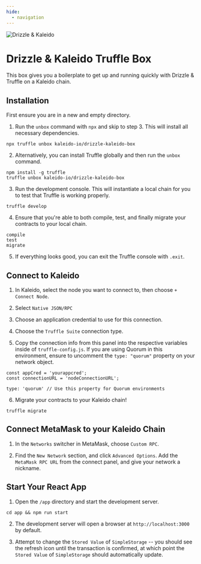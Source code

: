 ```yaml
---
hide:
  - navigation
---
```


![Drizzle & Kaleido](https://github.com/kaleido-io/drizzle-kaleido-box/blob/master/box-img-sm.png "Drizzle & Kaleido")

# Drizzle & Kaleido Truffle Box

This box gives you a boilerplate to get up and running quickly with Drizzle & Truffle on a Kaleido chain.

## Installation

First ensure you are in a new and empty directory.

1. Run the `unbox` command with `npx` and skip to step 3. This will install all necessary dependencies.

```
npx truffle unbox kaleido-io/drizzle-kaleido-box
```

2. Alternatively, you can install Truffle globally and then run the `unbox` command.

```
npm install -g truffle
truffle unbox kaleido-io/drizzle-kaleido-box
```

3. Run the development console. This will instantiate a local chain for you to test that Truffle is working properly.

```
truffle develop
```

4. Ensure that you're able to both compile, test, and finally migrate your contracts to your local chain.

```
compile
test
migrate
```

5. If everything looks good, you can exit the Truffle console with `.exit`.

## Connect to Kaleido

1. In Kaleido, select the node you want to connect to, then choose `+ Connect Node`.

2. Select `Native JSON/RPC`

3. Choose an application credential to use for this connection.

4. Choose the `Truffle Suite` connection type.

5. Copy the connection info from this panel into the respective variables inside of `truffle-config.js`. If you are using Quorum in this environment, ensure to uncomment the `type: "quorum"` property on your network object.

```
const appCred = 'yourappcred';
const connectionURL = 'nodeConnectionURL';
```
```
type: 'quorum' // Use this property for Quorum environments
```

6. Migrate your contracts to your Kaleido chain!

```
truffle migrate
```

## Connect MetaMask to your Kaleido Chain

1. In the `Networks` switcher in MetaMask, choose `Custom RPC`.

2. Find the `New Network` section, and click `Advanced Options`. Add the `MetaMask RPC URL` from the connect panel, and give your network a nickname.

## Start Your React App

1. Open the `/app` directory and start the development server.
```
cd app && npm run start
```

2. The development server will open a browser at `http://localhost:3000` by default.

3. Attempt to change the `Stored Value` of `SimpleStorage` -- you should see the refresh icon until the transaction is confirmed, at which point the `Stored Value` of `SimpleStorage` should automatically update.

